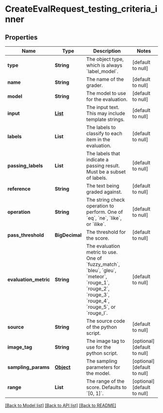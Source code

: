 # CreateEvalRequest_testing_criteria_inner
## Properties

| Name | Type | Description | Notes |
|------------ | ------------- | ------------- | -------------|
| **type** | **String** | The object type, which is always &#x60;label_model&#x60;. | [default to null] |
| **name** | **String** | The name of the grader. | [default to null] |
| **model** | **String** | The model to use for the evaluation. | [default to null] |
| **input** | [**List**](EvalItem.md) | The input text. This may include template strings. | [default to null] |
| **labels** | **List** | The labels to classify to each item in the evaluation. | [default to null] |
| **passing\_labels** | **List** | The labels that indicate a passing result. Must be a subset of labels. | [default to null] |
| **reference** | **String** | The text being graded against. | [default to null] |
| **operation** | **String** | The string check operation to perform. One of &#x60;eq&#x60;, &#x60;ne&#x60;, &#x60;like&#x60;, or &#x60;ilike&#x60;. | [default to null] |
| **pass\_threshold** | **BigDecimal** | The threshold for the score. | [default to null] |
| **evaluation\_metric** | **String** | The evaluation metric to use. One of &#x60;fuzzy_match&#x60;, &#x60;bleu&#x60;, &#x60;gleu&#x60;, &#x60;meteor&#x60;, &#x60;rouge_1&#x60;, &#x60;rouge_2&#x60;, &#x60;rouge_3&#x60;, &#x60;rouge_4&#x60;, &#x60;rouge_5&#x60;, or &#x60;rouge_l&#x60;. | [default to null] |
| **source** | **String** | The source code of the python script. | [default to null] |
| **image\_tag** | **String** | The image tag to use for the python script. | [optional] [default to null] |
| **sampling\_params** | [**Object**](.md) | The sampling parameters for the model. | [optional] [default to null] |
| **range** | **List** | The range of the score. Defaults to &#x60;[0, 1]&#x60;. | [optional] [default to null] |

[[Back to Model list]](../README.md#documentation-for-models) [[Back to API list]](../README.md#documentation-for-api-endpoints) [[Back to README]](../README.md)

